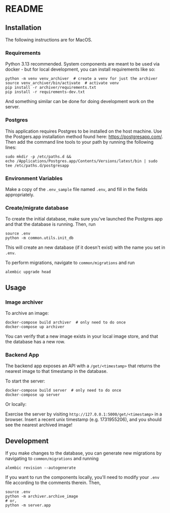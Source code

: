 # README

## Installation
The following instructions are for MacOS.
### Requirements
Python 3.13 recommended.  System components are meant to be used via docker - but for local development, you can install requirements like so:
```
python -m venv venv_archiver  # create a venv for just the archiver
source venv_archiver/bin/activate  # activate venv
pip install -r archiver/requirements.txt
pip install -r requirements-dev.txt
```
And something similar can be done for doing development work on the server.
### Postgres
This application requires Postgres to be installed on the host machine.  Use the Postgers.app installation method found here: https://postgresapp.com/.
Then add the command line tools to your path by running the following lines:
```
sudo mkdir -p /etc/paths.d &&
echo /Applications/Postgres.app/Contents/Versions/latest/bin | sudo tee /etc/paths.d/postgresapp
```

### Environment Variables
Make a copy of the `.env_sample` file named `.env`, and fill in the fields appropriately.

### Create/migrate database
To create the initial database, make sure you've launched the Postgres app and that the database is running.  Then, run
```
source .env
python -m common.utils.init_db
```
This will create an new database (if it doesn't exist) with the name you set in `.env`.

To perform migrations, navigate to `common/migrations` and run
```
alembic upgrade head
```

## Usage
### Image archiver
To archive an image:
```
docker-compose build archiver  # only need to do once
docker-compose up archiver
```

You can verify that a new image exists in your local image store, and that the database has a new row.

### Backend App
The backend app exposes an API with a `/get/<timestamp>` that returns the nearest image to that timestamp in the database.


To start the server:
```
docker-compose build server  # only need to do once
docker-compose up server
```

Or locally:


Exercise the server by visiting
`http://127.0.0.1:5000/get/<timestamp>` in a browser.  Insert a recent unix timestamp (e.g. 1731955206), and you should see the nearest archived image!

## Development
If you make changes to the database, you can generate new migrations by navigating to `common/migrations` and running
```
alembic revision --autogenerate
```

If you want to run the components locally, you'll need to modify your `.env` file according to the comments therein.  Then,
```
source .env
python -m archiver.archive_image
# or,
python -m server.app
```